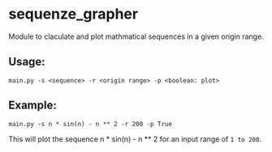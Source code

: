 # sequenze_grapher

Module to claculate and plot mathmatical sequences in a given origin range.

## Usage:
```main.py -s <sequence> -r <origin range> -p <boolean: plot>```

## Example:
```main.py -s n * sin(n) - n ** 2 -r 200 -p True```

This will plot the sequence n * sin(n) - n ** 2 for an input range of `1 to 200`.
